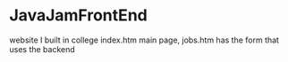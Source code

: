 # JavaJamFrontEnd
website I built in college
index.htm main page, jobs.htm has the form that uses the backend
